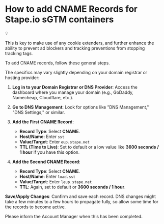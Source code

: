 # How to add CNAME Records for Stape.io sGTM containers

<aside>
💡

This is key to make use of any cookie extenders, and further enhance the ability to prevent ad blockers and tracking preventions from stopping tracking tags.

</aside>

To add CNAME records, follow these general steps. 

The specifics may vary slightly depending on your domain registrar or hosting provider:

1. **Log in to your Domain Registrar or DNS Provider**: Access the dashboard where you manage your domain (e.g., GoDaddy, Namecheap, Cloudflare, etc.).

1. **Go to DNS Management**: Look for options like "DNS Management," "DNS Settings," or similar.

1. **Add the First CNAME Record**:
    - **Record Type**: Select **CNAME**.
    - **Host/Name**: Enter `sst`
    - **Value/Target**: Enter `eup.stape.net`
    - **TTL (Time to Live)**: Set to default or a low value like **3600 seconds / 1 hour** if you have this option.
    
2. **Add the Second CNAME Record**:
    - **Record Type**: Select **CNAME**.
    - **Host/Name**: Enter `load.sst`
    - **Value/Target**: Enter `leup.stape.net`
    - **TTL**: Again, set to default or **3600 seconds / 1 hour**.
    

**Save/Apply Changes**: Confirm and save each record. DNS changes might take a few minutes to a few hours to propagate fully, so allow some time for the records to become active.

Please inform the Account Manager when this has been completed.